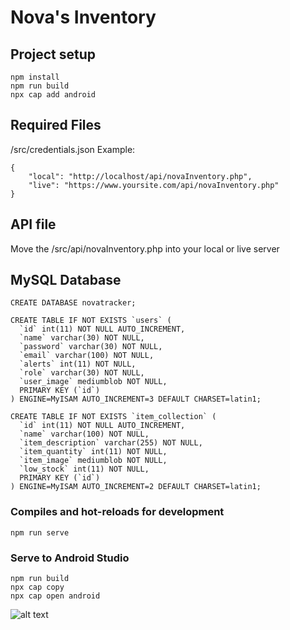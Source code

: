 # Nova's Inventory

## Project setup
```
npm install
npm run build
npx cap add android
```

## Required Files
/src/credentials.json
Example:
```
{
    "local": "http://localhost/api/novaInventory.php",
    "live": "https://www.yoursite.com/api/novaInventory.php"
}
```

## API file
Move the /src/api/novaInventory.php into your local or live server

## MySQL Database
```
CREATE DATABASE novatracker;
```

```
CREATE TABLE IF NOT EXISTS `users` (
  `id` int(11) NOT NULL AUTO_INCREMENT,
  `name` varchar(30) NOT NULL,
  `password` varchar(30) NOT NULL,
  `email` varchar(100) NOT NULL,
  `alerts` int(11) NOT NULL,
  `role` varchar(30) NOT NULL,
  `user_image` mediumblob NOT NULL,
  PRIMARY KEY (`id`)
) ENGINE=MyISAM AUTO_INCREMENT=3 DEFAULT CHARSET=latin1;
```

```
CREATE TABLE IF NOT EXISTS `item_collection` (
  `id` int(11) NOT NULL AUTO_INCREMENT,
  `name` varchar(100) NOT NULL,
  `item_description` varchar(255) NOT NULL,
  `item_quantity` int(11) NOT NULL,
  `item_image` mediumblob NOT NULL,
  `low_stock` int(11) NOT NULL,
  PRIMARY KEY (`id`)
) ENGINE=MyISAM AUTO_INCREMENT=2 DEFAULT CHARSET=latin1;
```

### Compiles and hot-reloads for development
```
npm run serve
```

### Serve to Android Studio
```
npm run build
npx cap copy
npx cap open android
```

![alt text](https://github.com/AlexGellert/NovaTracker/blob/master/screenshot.png)

